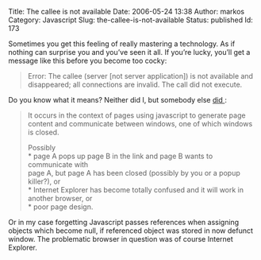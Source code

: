 Title: The callee is not available
Date: 2006-05-24 13:38
Author: markos
Category: Javascript
Slug: the-callee-is-not-available
Status: published
Id: 173

<div>
 <p>
  Sometimes you get this feeling of really mastering a technology. As if nothing can surprise you and you’ve seen it all. If you’re lucky, you’ll get a message like this before you become too cocky:
 </p>
 <blockquote>
  <p>
   Error: The callee (server [not server application]) is not available and disappeared; all connections are invalid. The call did not execute.
  </p>
 </blockquote>
 <p>
  Do you know what it means? Neither did I, but somebody else
  <a href="http://www.thescripts.com/forum/post297987-2.html">
   did
  </a>
  :
 </p>
 <blockquote>
  <p>
   It occurs in the context of pages using javascript to generate page
   <br/>
   content and communicate between windows, one of which windows is closed.
  </p>
  <p>
   Possibly
   <br/>
   * page A pops up page B in the link and page B wants to communicate with
   <br/>
   page A, but page A has been closed (possibly by you or a popup killer?), or
   <br/>
   * Internet Explorer has become totally confused and it will work in
   <br/>
   another browser, or
   <br/>
   * poor page design.
  </p>
 </blockquote>
 <p>
  Or in my case forgetting Javascript passes references when assigning objects which become null, if referenced object was stored in now defunct window. The problematic browser in question was of course Internet Explorer.
 </p>
</div>
